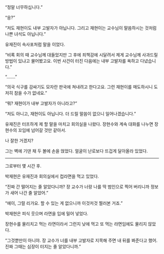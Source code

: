 “정말 너무하십니다.”

“응?”

“저도 재현이도 내부 고발자가 아닙니다. 그리고 재현이는 교수님이 말씀하시는 것처럼 나쁜 녀석도 아닙니다.”

유재진이 속사포처럼 말을 이었다.

“비록 회의 때 교수님께 대들었지만 그 후에 죄책감에 시달려서 제게 교수님께 사과드릴 방법이 있냐고 물어봤고요. 이번 사건이 터진 다음에는 내부 고발자를 욕하고 다녔습니다.”

“…….”

“의국 식구를 감싸기도 모자란 판국에 쳐내려고 한다고요. 그런 재현이를 매도하시니 도저히 참을 수가 없네요.”

“뭐? 재현이가 내부 고발자가 아니라고?”

“저도 아니고, 재현이도 아닙니다. 더 드릴 말씀이 없으니 일어나겠습니다.”

유재진은 터프하게 제 할 말을 마치고 회의실을 나왔다. 장현수와 계속 대화를 나누면 장현수의 꼬임에 넘어갈 것만 같아서.

나 잘한 거겠지?

그는 벽에 기댄 채 두 볼에 손을 얹었다. 얼굴이 난로보다 뜨겁게 달아올라 있었다.

* * *

그로부터 몇 시간 후.

박재현은 유재진과 회의실에서 컵라면을 먹고 있었다.

“진짜 간 떨어지는 줄 알았다니까? 장 교수가 너랑 나를 딱 범인으로 찍어 버리니까 정보가 새어 나간 줄 알았어.”

“에이, 그럴 리가요. 할 수 있는 게 없으니까 이것저것 찔러본 거죠.”

박재현은 피식 웃으며 라면을 입에 밀어 넣었다.

장현수를 물리치고 먹는 라면이라서 그런지 낮에 먹고 또 먹는 라면임에도 물리지 않았다.

“그것뿐만이 아니야. 장 교수가 너를 내부 고발자로 지목해 주면 내 뒤를 봐준다고 했어. 진짜 그때는 심장이 터지는 줄 알았다니까.”